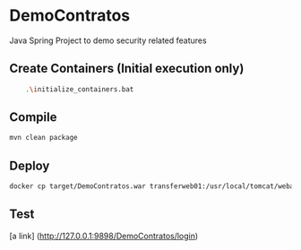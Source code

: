 # DemoContratos
Java Spring Project to demo security related features
## Create Containers (Initial execution only)
```sh
    .\initialize_containers.bat
```
## Compile
```sh
mvn clean package
```
## Deploy
```sh
docker cp target/DemoContratos.war transferweb01:/usr/local/tomcat/webapps
```
## Test
[a link] (http://127.0.0.1:9898/DemoContratos/login)